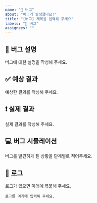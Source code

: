 ```yaml
---
name: "🐞 버그"
about: "버그가 발생했나요?"
title: "[버그] 제목을 입력해 주세요"
labels: "🐞 버그"
assignees: ""
---
```


## 🐞 버그 설명

버그에 대한 설명을 작성해 주세요.

## ✅ 예상 결과

예상한 결과를 작성해 주세요.

## ❗ 실제 결과

실제 결과를 작성해 주세요.

## 💻 버그 시뮬레이션

버그를 발견하게 된 상황을 단계별로 적어주세요.

## 📄 로그

로그가 있으면 아래에 복붙해 주세요.

```shell
로그를 여기에 입력해 주세요.
